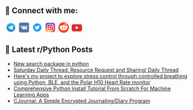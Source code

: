 ## 🔎 Connect with me:
[<img src="https://github.com/bullbesh/bullbesh/blob/main/images/Telegram.png" width="32" height="32" />](https://t.me/bullbesh)
[<img src="https://github.com/bullbesh/bullbesh/blob/main/images/VK.png" width="32" height="32" />](https://vk.com/bullbesh)
[<img src="https://github.com/bullbesh/bullbesh/blob/main/images/Twitter.png" width="32" height="32" />](https://twitter.com/bullbesh1)
[<img src="https://github.com/bullbesh/bullbesh/blob/main/images/Instagram.png" width="32" height="32" />](https://www.instagram.com/bullbesh)
[<img src="https://github.com/bullbesh/bullbesh/blob/main/images/Reddit.png" width="32" height="32" />](https://www.reddit.com/user/bullbesh)
[<img src="https://github.com/bullbesh/bullbesh/blob/main/images/YouTube.png" width="32" height="32" />](https://www.youtube.com/channel/UCtfjRs6uzgq5mfm8S06WTcg)

## 📕 Latest r/Python Posts
<!-- BLOG-POST-LIST:START -->
- [New search package in python](https://www.reddit.com/r/Python/comments/12mw0dc/new_search_package_in_python/)
- [Saturday Daily Thread: Resource Request and Sharing! Daily Thread](https://www.reddit.com/r/Python/comments/12mirgo/saturday_daily_thread_resource_request_and/)
- [Here&#39;s my project to explore stress control through controlled breathing using Python, BLE, and the Polar H10 Heart Rate monitor](https://www.reddit.com/r/Python/comments/12mi0ij/heres_my_project_to_explore_stress_control/)
- [Comprehensive Python Install Tutorial From Scratch For Machine Learning Apps](https://www.reddit.com/r/Python/comments/12mhgp5/comprehensive_python_install_tutorial_from/)
- [CJournal: A Simple Encrypted Journaling/Diary Program](https://www.reddit.com/r/Python/comments/12mgo22/cjournal_a_simple_encrypted_journalingdiary/)
<!-- BLOG-POST-LIST:END -->
